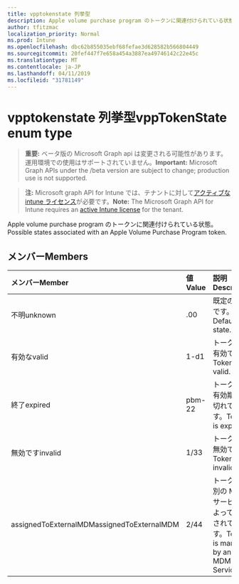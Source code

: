 ```yaml
---
title: vpptokenstate 列挙型
description: Apple volume purchase program のトークンに関連付けられている状態。
author: tfitzmac
localization_priority: Normal
ms.prod: Intune
ms.openlocfilehash: dbc62b855035ebf68fefae3d628582b566804449
ms.sourcegitcommit: 20fef447f7e658a454a3887ea49746142c22e45c
ms.translationtype: MT
ms.contentlocale: ja-JP
ms.lasthandoff: 04/11/2019
ms.locfileid: "31781149"
---
```

# <a name="vpptokenstate-enum-type"></a><span data-ttu-id="92b3c-103">vpptokenstate 列挙型</span><span class="sxs-lookup"><span data-stu-id="92b3c-103">vppTokenState enum type</span></span>

> <span data-ttu-id="92b3c-104">**重要:** ベータ版の Microsoft Graph api は変更される可能性があります。運用環境での使用はサポートされていません。</span><span class="sxs-lookup"><span data-stu-id="92b3c-104">**Important:** Microsoft Graph APIs under the /beta version are subject to change; production use is not supported.</span></span>

> <span data-ttu-id="92b3c-105">**注:** Microsoft graph API for Intune では、テナントに対して[アクティブな intune ライセンス](https://go.microsoft.com/fwlink/?linkid=839381)が必要です。</span><span class="sxs-lookup"><span data-stu-id="92b3c-105">**Note:** The Microsoft Graph API for Intune requires an [active Intune license](https://go.microsoft.com/fwlink/?linkid=839381) for the tenant.</span></span>

<span data-ttu-id="92b3c-106">Apple volume purchase program のトークンに関連付けられている状態。</span><span class="sxs-lookup"><span data-stu-id="92b3c-106">Possible states associated with an Apple Volume Purchase Program token.</span></span>

## <a name="members"></a><span data-ttu-id="92b3c-107">メンバー</span><span class="sxs-lookup"><span data-stu-id="92b3c-107">Members</span></span>
|<span data-ttu-id="92b3c-108">メンバー</span><span class="sxs-lookup"><span data-stu-id="92b3c-108">Member</span></span>|<span data-ttu-id="92b3c-109">値</span><span class="sxs-lookup"><span data-stu-id="92b3c-109">Value</span></span>|<span data-ttu-id="92b3c-110">説明</span><span class="sxs-lookup"><span data-stu-id="92b3c-110">Description</span></span>|
|:---|:---|:---|
|<span data-ttu-id="92b3c-111">不明</span><span class="sxs-lookup"><span data-stu-id="92b3c-111">unknown</span></span>|<span data-ttu-id="92b3c-112">.0</span><span class="sxs-lookup"><span data-stu-id="92b3c-112">0</span></span>|<span data-ttu-id="92b3c-113">既定の状態です。</span><span class="sxs-lookup"><span data-stu-id="92b3c-113">Default state.</span></span>|
|<span data-ttu-id="92b3c-114">有効な</span><span class="sxs-lookup"><span data-stu-id="92b3c-114">valid</span></span>|<span data-ttu-id="92b3c-115">1-d</span><span class="sxs-lookup"><span data-stu-id="92b3c-115">1</span></span>|<span data-ttu-id="92b3c-116">トークンが有効です。</span><span class="sxs-lookup"><span data-stu-id="92b3c-116">Token is valid.</span></span>|
|<span data-ttu-id="92b3c-117">終了</span><span class="sxs-lookup"><span data-stu-id="92b3c-117">expired</span></span>|<span data-ttu-id="92b3c-118">pbm-2</span><span class="sxs-lookup"><span data-stu-id="92b3c-118">2</span></span>|<span data-ttu-id="92b3c-119">トークンの有効期限が切れています。</span><span class="sxs-lookup"><span data-stu-id="92b3c-119">Token is expired.</span></span>|
|<span data-ttu-id="92b3c-120">無効です</span><span class="sxs-lookup"><span data-stu-id="92b3c-120">invalid</span></span>|<span data-ttu-id="92b3c-121">1/3</span><span class="sxs-lookup"><span data-stu-id="92b3c-121">3</span></span>|<span data-ttu-id="92b3c-122">トークンが無効です。</span><span class="sxs-lookup"><span data-stu-id="92b3c-122">Token is invalid.</span></span>|
|<span data-ttu-id="92b3c-123">assignedToExternalMDM</span><span class="sxs-lookup"><span data-stu-id="92b3c-123">assignedToExternalMDM</span></span>|<span data-ttu-id="92b3c-124">2/4</span><span class="sxs-lookup"><span data-stu-id="92b3c-124">4</span></span>|<span data-ttu-id="92b3c-125">トークンは別の MDM サービスによって管理されています。</span><span class="sxs-lookup"><span data-stu-id="92b3c-125">Token is managed by another MDM Service.</span></span>|





